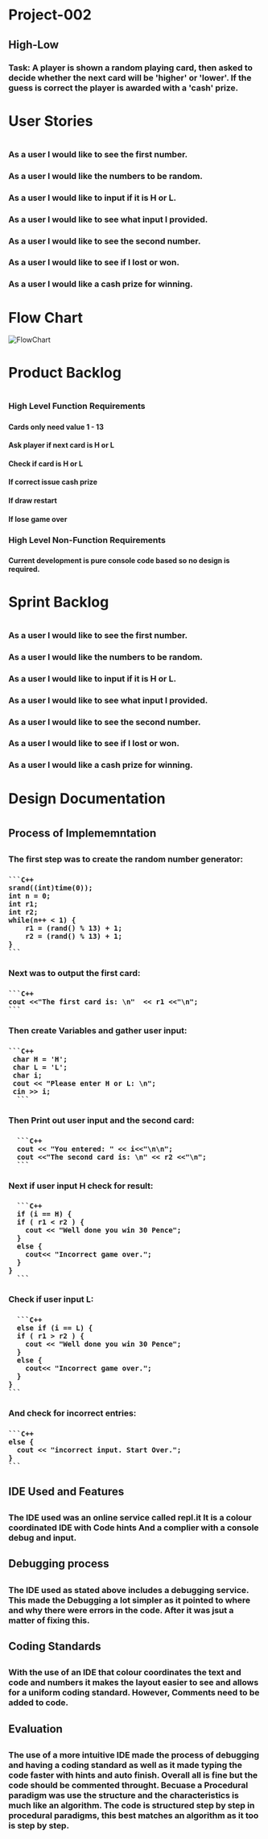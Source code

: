 # Project-002

## High-Low

### Task: A player is shown a random playing card, then asked to decide whether the next card will be 'higher' or 'lower'. If the guess is correct the player is awarded with a 'cash' prize. 

<h1> User Stories <h1>
<h3> As a user I would like to see the first number. <h3>
<h3> As a user I would like the numbers to be random. <h3>
<h3> As a user I would like to input if it is H or L. <h3>
<h3> As a user I would like to see what input I provided. <h3>
<h3> As a user I would like to see the second number. <h3>
<h3> As a user I would like to see if I lost or won. <h3>
<h3> As a user I would like a cash prize for winning. <h3>
    
# Flow Chart 
![FlowChart](https://github.com/Oliver-Slape/Project-002/blob/master/Flowchart.png)

<h1> Product Backlog <h1>

<h3> High Level Function Requirements <h3>
<h4> Cards only need value 1 - 13 <h4>
<h4> Ask player if next card is H or L <h4>
<h4> Check if card is H or L <h4>
<h4> If correct issue cash prize <h4>
<h4> If draw restart <h4>
<h4> If lose game over<h4>

<h3> High Level Non-Function Requirements <h3>
<h4> Current development is pure console code based so no design is required. <h4>

<h1> Sprint Backlog <h1>
<h3> As a user I would like to see the first number. <h3>
<h3> As a user I would like the numbers to be random. <h3>
<h3> As a user I would like to input if it is H or L. <h3>
<h3> As a user I would like to see what input I provided. <h3>
<h3> As a user I would like to see the second number. <h3>
<h3> As a user I would like to see if I lost or won. <h3>
<h3> As a user I would like a cash prize for winning. <h3>
    
<h1> Design Documentation <h1>
<h2> Process of Implememntation <h2>
<h3> The first step was to create the random number generator: <h3>
    
    ```C++
    srand((int)time(0));
    int n = 0;	
    int r1;
    int r2;
    while(n++ < 1) {
	    r1 = (rand() % 13) + 1;
	    r2 = (rand() % 13) + 1;
    }
    ```
<h3> Next was to output the first card: <h3>
    
    ```C++
    cout <<"The first card is: \n"  << r1 <<"\n";
    ```
<h3> Then create Variables and gather user input: <h3>
   
    ```C++
     char H = 'H';
     char L = 'L';
     char i;
     cout << "Please enter H or L: \n";
     cin >> i;
      ```
<h3> Then Print out user input and the second card: <h3>
     
      ```C++
      cout << "You entered: " << i<<"\n\n";
      cout <<"The second card is: \n" << r2 <<"\n";
      ```
<h3> Next if user input H check for result: <h3>

      ```C++
      if (i == H) {
      if ( r1 < r2 ) {
        cout << "Well done you win 30 Pence";
      }
      else {
        cout<< "Incorrect game over.";
      }
    }
      ``` 
<h3> Check if user input L: <h3>

      ```C++
      else if (i == L) {
      if ( r1 > r2 ) {
        cout << "Well done you win 30 Pence";
      }
      else {
        cout<< "Incorrect game over.";
      }
    }
    ```
<h3> And check for incorrect entries: <h3>

    ```C++
    else {
      cout << "incorrect input. Start Over.";
    }
    ```
<h2> IDE Used and Features <h2>
<h3> The IDE used was an online service called repl.it It is a colour coordinated IDE with Code hints And a complier with a console debug and input. <h3>

<h2> Debugging process <h2>
<h3> The IDE used as stated above includes a debugging service. This made the Debugging a lot simpler as it pointed to where and why there were errors in the code. After it was jsut a matter of fixing this. <h3>

<h2> Coding Standards <h2>
<h3> With the use of an IDE that colour coordinates the text and code and numbers it makes the layout easier to see and allows for a uniform coding standard. However, Comments need to be added to code. <h3>

<h2> Evaluation <h2>
<h3>The use of a more intuitive IDE made the process of debugging and having a coding standard as well as it made typing the code faster with hints and auto finish. Overall all is fine but the code should be commented throught. Becuase a Procedural paradigm was use the structure and the characteristics is much like an algorithm. The code is structured step by step in procedural paradigms, this best matches an algorithm as it too is step by step.   <h3>
    
